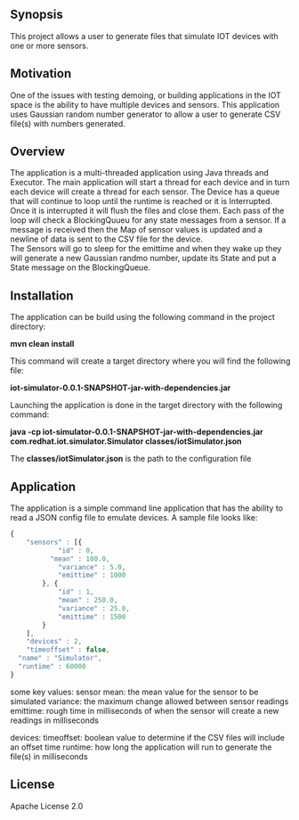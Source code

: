 ## Synopsis

This project allows a user to generate files that simulate IOT devices with one or more sensors. 

## Motivation

One of the issues with testing demoing, or building applications in the IOT space is the ability to have multiple devices and sensors. This application uses Gaussian random number generator to allow a user to generate CSV file(s) with numbers generated. 

## Overview

The application is a multi-threaded application using Java threads and Executor. The main application will start a thread for each device and in turn each device will create a thread for each sensor. 
The Device has a queue that will continue to loop until the runtime is reached or it is Interrupted. Once it is interrupted it will flush the files and close them. Each pass of the loop will check a BlockingQuueu for any state messages from a sensor. If a message is received then the Map of sensor values is updated and a newline of data is sent to the CSV file for the device.  
The Sensors will go to sleep for the emittime and when they wake up they will generate a new Gaussian randmo number, update its State and put a State message on the BlockingQueue.

## Installation

The application can be build using the following command in the project directory:

**mvn clean install**

This command will create a target directory where you will find the following file:

**iot-simulator-0.0.1-SNAPSHOT-jar-with-dependencies.jar**

Launching the application is done in the target directory with the following command:

**java -cp iot-simulator-0.0.1-SNAPSHOT-jar-with-dependencies.jar com.redhat.iot.simulator.Simulator classes/iotSimulator.json**

The **classes/iotSimulator.json** is the path to the configuration file

## Application

The application is a simple command line application that has the ability to read a JSON config file to emulate devices. 
A sample file looks like:

```javascript
{
	"sensors" : [{
			"id" : 0,
		  "mean" : 100.0,
			"variance" : 5.0,
			"emittime" : 1000
		}, {
			"id" : 1,
			"mean" : 250.0,
			"variance" : 25.0,
			"emittime" : 1500
		}
	],
	"devices" : 2,
	"timeoffset" : false,
  "name" : "Simulator", 
  "runtime" : 60000
}
```
some key values:
  sensor
    mean: the mean value for the sensor to be simulated
    variance: the maximum change allowed between sensor readings
    emittime:  rough time in milliseconds of when the sensor will create a new readings in milliseconds

  devices:
    timeoffset: boolean value to determine if the CSV files will include an offset time
    runtime: how long the application will run to generate the file(s) in milliseconds
    
## License

Apache License 2.0
